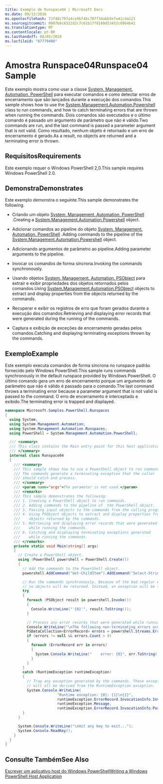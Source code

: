 ```yaml
---
title: Exemplo de Runspace04 | Microsoft Docs
ms.date: 09/13/2016
ms.openlocfilehash: 73f48c797a4ce9bf4bc78ff34abb5efa41cda121
ms.sourcegitcommit: 0907b8c6322d2c7c61b17f8168d53452c8964b41
ms.translationtype: MT
ms.contentlocale: pt-BR
ms.lasthandoff: 08/05/2020
ms.locfileid: "87779498"
---
```

# <a name="runspace04-sample"></a><span data-ttu-id="a2ada-102">Amostra Runspace04</span><span class="sxs-lookup"><span data-stu-id="a2ada-102">Runspace04 Sample</span></span>

<span data-ttu-id="a2ada-103">Este exemplo mostra como usar a classe [System. Management. Automation. PowerShell](/dotnet/api/system.management.automation.powershell) para executar comandos e como detectar erros de encerramento que são lançados durante a execução dos comandos.</span><span class="sxs-lookup"><span data-stu-id="a2ada-103">This sample shows how to use the [System.Management.Automation.Powershell](/dotnet/api/system.management.automation.powershell) class to run commands, and how to catch terminating errors that are thrown when running the commands.</span></span> <span data-ttu-id="a2ada-104">Dois comandos são executados e o último comando é passado um argumento de parâmetro que não é válido.</span><span class="sxs-lookup"><span data-stu-id="a2ada-104">Two commands are run, and the last command is passed a parameter argument that is not valid.</span></span> <span data-ttu-id="a2ada-105">Como resultado, nenhum objeto é retornado e um erro de encerramento é gerado.</span><span class="sxs-lookup"><span data-stu-id="a2ada-105">As a result, no objects are returned and a terminating error is thrown.</span></span>

## <a name="requirements"></a><span data-ttu-id="a2ada-106">Requisitos</span><span class="sxs-lookup"><span data-stu-id="a2ada-106">Requirements</span></span>

<span data-ttu-id="a2ada-107">Este exemplo requer o Windows PowerShell 2,0.</span><span class="sxs-lookup"><span data-stu-id="a2ada-107">This sample requires Windows PowerShell 2.0.</span></span>

## <a name="demonstrates"></a><span data-ttu-id="a2ada-108">Demonstra</span><span class="sxs-lookup"><span data-stu-id="a2ada-108">Demonstrates</span></span>

<span data-ttu-id="a2ada-109">Este exemplo demonstra o seguinte.</span><span class="sxs-lookup"><span data-stu-id="a2ada-109">This sample demonstrates the following.</span></span>

- <span data-ttu-id="a2ada-110">Criando um objeto [System. Management. Automation. PowerShell](/dotnet/api/system.management.automation.powershell) .</span><span class="sxs-lookup"><span data-stu-id="a2ada-110">Creating a [System.Management.Automation.Powershell](/dotnet/api/system.management.automation.powershell) object.</span></span>

- <span data-ttu-id="a2ada-111">Adicionar comandos ao pipeline do objeto [System. Management. Automation. PowerShell](/dotnet/api/system.management.automation.powershell) .</span><span class="sxs-lookup"><span data-stu-id="a2ada-111">Adding commands to the pipeline of the [System.Management.Automation.Powershell](/dotnet/api/system.management.automation.powershell) object.</span></span>

- <span data-ttu-id="a2ada-112">Adicionando argumentos de parâmetro ao pipeline.</span><span class="sxs-lookup"><span data-stu-id="a2ada-112">Adding parameter arguments to the pipeline.</span></span>

- <span data-ttu-id="a2ada-113">Invocar os comandos de forma síncrona.</span><span class="sxs-lookup"><span data-stu-id="a2ada-113">Invoking the commands synchronously.</span></span>

- <span data-ttu-id="a2ada-114">Usando objetos [System. Management. Automation. PSObject](/dotnet/api/System.Management.Automation.PSObject) para extrair e exibir propriedades dos objetos retornados pelos comandos.</span><span class="sxs-lookup"><span data-stu-id="a2ada-114">Using [System.Management.Automation.PSObject](/dotnet/api/System.Management.Automation.PSObject) objects to extract and display properties from the objects returned by the commands.</span></span>

- <span data-ttu-id="a2ada-115">Recuperar e exibir os registros de erro que foram gerados durante a execução dos comandos.</span><span class="sxs-lookup"><span data-stu-id="a2ada-115">Retrieving and displaying error records that were generated during the running of the commands.</span></span>

- <span data-ttu-id="a2ada-116">Captura e exibição de exceções de encerramento geradas pelos comandos.</span><span class="sxs-lookup"><span data-stu-id="a2ada-116">Catching and displaying terminating exceptions thrown by the commands.</span></span>

## <a name="example"></a><span data-ttu-id="a2ada-117">Exemplo</span><span class="sxs-lookup"><span data-stu-id="a2ada-117">Example</span></span>

<span data-ttu-id="a2ada-118">Este exemplo executa comandos de forma síncrona no runspace padrão fornecido pelo Windows PowerShell.</span><span class="sxs-lookup"><span data-stu-id="a2ada-118">This sample runs commands synchronously in the default runspace provided by Windows PowerShell.</span></span> <span data-ttu-id="a2ada-119">O último comando gera um erro de encerramento porque um argumento de parâmetro que não é válido é passado para o comando.</span><span class="sxs-lookup"><span data-stu-id="a2ada-119">The last command throws a terminating error because a parameter argument that is not valid is passed to the command.</span></span> <span data-ttu-id="a2ada-120">O erro de encerramento é interceptado e exibido.</span><span class="sxs-lookup"><span data-stu-id="a2ada-120">The terminating error is trapped and displayed.</span></span>

```csharp
namespace Microsoft.Samples.PowerShell.Runspaces
{
  using System;
  using System.Management.Automation;
  using System.Management.Automation.Runspaces;
  using PowerShell = System.Management.Automation.PowerShell;

  /// <summary>
  /// This class contains the Main entry point for this host application.
  /// </summary>
  internal class Runspace04
  {
    /// <summary>
    /// This sample shows how to use a PowerShell object to run commands.
    /// The commands generate a terminating exception that the caller
    /// should catch and process.
    /// </summary>
    /// <param name="args">The parameter is not used.</param>
    /// <remarks>
    /// This sample demonstrates the following:
    /// 1. Creating a PowerShell object to run commands.
    /// 2. Adding commands to the pipeline of  the PowerShell object.
    /// 3. Passing input objects to the commands from the calling program.
    /// 4. Using PSObject objects to extract and display properties from the
    ///    objects returned by the commands.
    /// 5. Retrieving and displaying error records that were generated
    ///    while running the commands.
    /// 6. Catching and displaying terminating exceptions generated
    ///    while running the commands.
    /// </remarks>
    private static void Main(string[] args)
    {
      // Create a PowerShell object.
      using (PowerShell powershell = PowerShell.Create())
      {
        // Add the commands to the PowerShell object.
        powershell.AddCommand("Get-ChildItem").AddCommand("Select-String").AddArgument("*");

        // Run the commands synchronously. Because of the bad regular expression,
        // no objects will be returned. Instead, an exception will be thrown.
        try
        {
          foreach (PSObject result in powershell.Invoke())
          {
            Console.WriteLine("'{0}'", result.ToString());
          }

          // Process any error records that were generated while running the commands.
          Console.WriteLine("\nThe following non-terminating errors occurred:\n");
          PSDataCollection<ErrorRecord> errors = powershell.Streams.Error;
          if (errors != null && errors.Count > 0)
          {
            foreach (ErrorRecord err in errors)
            {
              System.Console.WriteLine("    error: {0}", err.ToString());
            }
          }
        }
        catch (RuntimeException runtimeException)
        {
          // Trap any exception generated by the commands. These exceptions
          // will all be derived from the RuntimeException exception.
          System.Console.WriteLine(
                        "Runtime exception: {0}: {1}\n{2}",
                        runtimeException.ErrorRecord.InvocationInfo.InvocationName,
                        runtimeException.Message,
                        runtimeException.ErrorRecord.InvocationInfo.PositionMessage);
        }
      }

      System.Console.WriteLine("\nHit any key to exit...");
      System.Console.ReadKey();
    }
  }
}
```

## <a name="see-also"></a><span data-ttu-id="a2ada-121">Consulte Também</span><span class="sxs-lookup"><span data-stu-id="a2ada-121">See Also</span></span>

[<span data-ttu-id="a2ada-122">Escrever um aplicativo host do Windows PowerShell</span><span class="sxs-lookup"><span data-stu-id="a2ada-122">Writing a Windows PowerShell Host Application</span></span>](./writing-a-windows-powershell-host-application.md)
